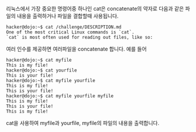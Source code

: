 리눅스에서 가장 중요한 명령어중 하나인 cat은 concatenate의 약자로 다음과 같은 파일의 내용을 출력하거나 파일을 결합할때 사용됩니다.
```console
hacker@dojo:~$ cat /challenge/DESCRIPTION.md
One of the most critical Linux commands is `cat`.
`cat` is most often used for reading out files, like so:
```

여러 인수를 제공하면 여러파일을 concatenate 합니다. 예를 들어

```console
hacker@dojo:~$ cat myfile
This is my file!
hacker@dojo:~$ cat yourfile
This is your file!
hacker@dojo:~$ cat myfile yourfile
This is my file!
This is your file!
hacker@dojo:~$ cat myfile yourfile myfile
This is my file!
This is your file!
This is my file!
```
cat을 사용하여 myfile과 yourfile, myfile의 파일의 내용을 출력합니다.
